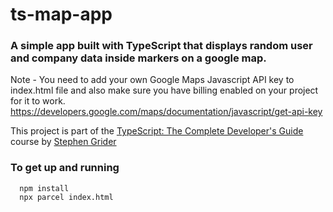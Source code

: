 # ts-map-app
### A simple app built with TypeScript that displays random user and company data inside markers on a google map.

Note - You need to add your own Google Maps Javascript API key to index.html file and also make sure you have billing enabled on your project for it to work.
https://developers.google.com/maps/documentation/javascript/get-api-key


This project is part of the [TypeScript: The Complete Developer's Guide](https://www.udemy.com/course/typescript-the-complete-developers-guide/) course by [Stephen Grider](https://www.udemy.com/user/sgslo/)

### To get up and running
```
  npm install
  npx parcel index.html
```
